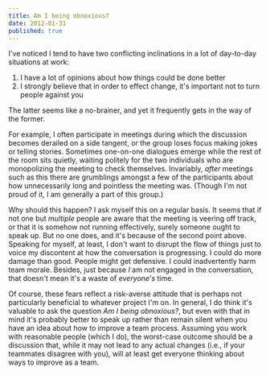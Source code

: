 ```yaml
---
title: Am I being obnoxious?
date: 2012-01-31
published: true
---
```


I've noticed I tend to have two conflicting inclinations in a lot of day-to-day situations at work:

1. I have a lot of opinions about how things could be done better
2. I strongly believe that in order to effect change, it's important not to turn people against you

The latter seems like a no-brainer, and yet it frequently gets in the way of the former.

For example, I often participate in meetings during which the discussion becomes derailed on a side tangent, or the group loses focus making jokes or telling stories. Sometimes one-on-one dialogues emerge while the rest of the room sits quietly, waiting politely for the two individuals who are monopolizing the meeting to check themselves. Invariably, *after* meetings such as this there are grumblings amongst a few of the participants about how unnecessarily long and pointless the meeting was. (Though I'm not proud of it, I am generally a part of this group.)

Why should this happen? I ask myself this on a regular basis. It seems that if not one but *multiple* people are aware that the meeting is veering off track, or that it is somehow not running effectively, surely someone ought to speak up. But no one does, and it's because of the second point above. Speaking for myself, at least, I don't want to disrupt the flow of things just to voice my discontent at how the conversation is progressing. I could do more damage than good. People might get defensive. I could inadvertently harm team morale. Besides, just because *I* am not engaged in the conversation, that doesn't mean it's a waste of *everyone's* time.

Of course, these fears reflect a risk-averse attitude that is perhaps not particularly beneficial to whatever project I'm on. In general, I do think it's valuable to ask the question *Am I being obnoxious?*, but even with that in mind it's probably better to speak up rather than remain silent when you have an idea about how to improve a team process. Assuming you work with reasonable people (which I do), the worst-case outcome should be a discussion that, while it may not lead to any actual changes (i.e., if your teammates disagree with you), will at least get everyone thinking about ways to improve as a team.
